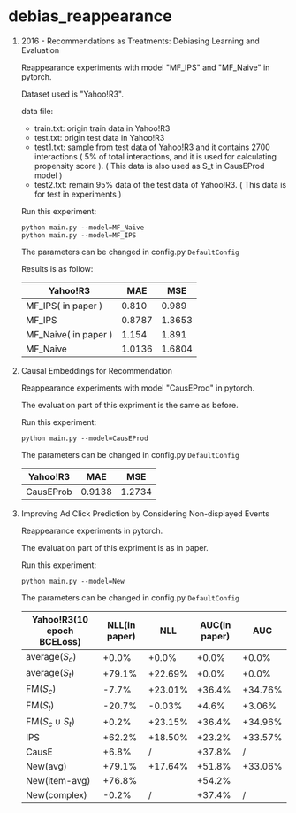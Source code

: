 # debias_reappearance

1. 2016 - Recommendations as Treatments: Debiasing Learning and Evaluation

   Reappearance experiments with model "MF_IPS" and "MF_Naive" in pytorch.

   Dataset used is "Yahoo!R3".

   data file:

   * train.txt: origin train data in Yahoo!R3
   * test.txt: origin test data in Yahoo!R3
   * test1.txt: sample from test data of Yahoo!R3 and it contains 2700 interactions ( 5% of total interactions, and it is used for calculating propensity score ). ( This data is also used as S_t in CausEProd model )
   * test2.txt: remain 95% data of the test data of Yahoo!R3. ( This data is for test in experiments )

   

   Run this experiment:
   
   ```
   python main.py --model=MF_Naive
   python main.py --model=MF_IPS
   ```
   
   The parameters can be changed in config.py `DefaultConfig`
   
   
   
   Results is as follow:
   
   | Yahoo!R3             | MAE    | MSE    |
   | -------------------- | ------ | ------ |
   | MF_IPS( in paper )   | 0.810  | 0.989  |
   | MF_IPS               | 0.8787 | 1.3653 |
   | MF_Naive( in paper ) | 1.154  | 1.891  |
   | MF_Naive             | 1.0136 | 1.6804 |



2. Causal Embeddings for Recommendation

   Reappearance experiments with model "CausEProd" in pytorch.

   The evaluation part of this expriment is the same as before.
   
   
   
   Run this experiment:
   
   ```
   python main.py --model=CausEProd
   ```
   
   The parameters can be changed in config.py `DefaultConfig`
   
   
   
   | Yahoo!R3  | MAE    | MSE    |
   | --------- | ------ | ------ |
   | CausEProb | 0.9138 | 1.2734 |
   
   
   
3. Improving Ad Click Prediction by Considering Non-displayed Events

   Reappearance experiments in pytorch.

   The evaluation part of this expriment is as in paper.

   

   Run this experiment:

   ```
   python main.py --model=New
   ```

   The parameters can be changed in config.py `DefaultConfig`

   

   | Yahoo!R3(10 epoch BCELoss) | NLL(in paper) | NLL     | AUC(in paper) | AUC     |
   | -------------------------- | ------------- | ------- | ------------- | ------- |
   | average($S_c$)             | +0.0%         | +0.0%   | +0.0%         | +0.0%   |
   | average($S_t$)             | +79.1%        | +22.69% | +0.0%         | +0.0%   |
   | FM($S_c$)                  | -7.7%         | +23.01% | +36.4%        | +34.76% |
   | FM($S_t$)                  | -20.7%        | -0.03%  | +4.6%         | +3.06%  |
   | FM($S_c \cup S_t$)         | +0.2%         | +23.15% | +36.4%        | +34.96% |
   | IPS                        | +62.2%        | +18.50% | +23.2%        | +33.57% |
   | CausE                      | +6.8%         | /       | +37.8%        | /       |
   | New(avg)                   | +79.1%        | +17.64% | +51.8%        | +33.06% |
   | New(item-avg)              | +76.8%        |         | +54.2%        |         |
   | New(complex)               | -0.2%         | /       | +37.4%        | /       |

   
